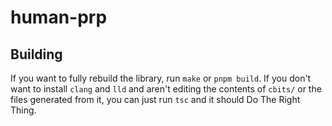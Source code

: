 # human-prp

## Building

If you want to fully rebuild the library, run `make` or `pnpm build`. If you
don't want to install `clang` and `lld` and aren't editing the contents of
`cbits/` or the files generated from it, you can just run `tsc` and it should Do
The Right Thing.
